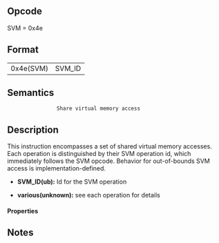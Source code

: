  

## Opcode

  SVM = 0x4e

## Format

| | |
| --- | --- |
| 0x4e(SVM) | SVM_ID | various |


## Semantics




                    Share virtual memory access

## Description


   This instruction encompasses a set of shared virtual memory accesses.  Each operation is distinguished by their SVM operation id, which immediately follows the SVM opcode.  Behavior for out-of-bounds SVM access is implementation-defined.

- **SVM_ID(ub):** Id for the SVM operation

- **various(unknown):** see each operation for details

#### Properties




## Notes


